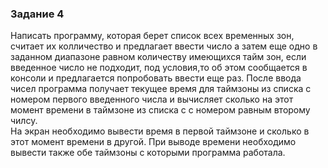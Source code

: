 ### Задание 4 
Написать программу, которая берет список всех временных зон, считает их колличество и предлагает ввести число а затем еще одно в заданном диапазоне равном количеству имеющихся тайм зон, если введенное число не подходит, под условия,то об этом сообщается в консоли и предлагается попробовать ввести еще раз. 
После ввода чисел программа получает текущее время для таймзоны из списка с номером первого введенного числа и вычисляет сколько на этот момент времени в таймзоне из списка с с номером равным второму чилсу. </br> 
На экран необходимо вывести время в первой таймзоне и сколько в этот момент времени в другой. При выводе времени необходимо вывести также обе таймзоны с которыми программа работала. </br>